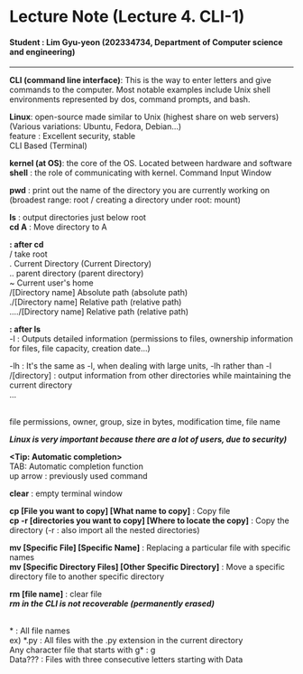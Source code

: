 # Lecture Note (Lecture 4. CLI-1)   
 
#### Student  \: Lim Gyu-yeon (202334734, Department of Computer science and engineering) 
   
------ 
   
**CLI (command line interface)**: This is the way to enter letters and give commands to the computer. Most notable examples include Unix shell environments represented by dos, command prompts, and bash.
   
**Linux**: open-source made similar to Unix (highest share on web servers)   
(Various variations: Ubuntu, Fedora, Debian...)    
feature : Excellent security, stable    
CLI Based (Terminal)    
    
**kernel (at OS)**: the core of the OS. Located between hardware and software    
**shell** : the role of communicating with kernel. Command Input Window    
    
**pwd** : print out the name of the directory you are currently working on     
(broadest range: root / creating a directory under root: mount)    
    
**ls** : output directories just below root    
**cd A** : Move directory to A    
    
**<arguments> : after cd**    
/ take root    
. Current Directory (Current Directory)     
.. parent directory (parent directory)    
~ Current user's home    
/[Directory name] Absolute path (absolute path)    
./[Directory name] Relative path (relative path)    
..../[Directory name] Relative path (relative path)    
    
**<options> : after ls**    
-l : Outputs detailed information (permissions to files, ownership information for files, file capacity, creation date...) 
   
-lh : It's the same as -l, when dealing with large units, -lh rather than -l    
/[directory] : output information from other directories while maintaining the current directory    
...    
    
**<Long format>**    
file permissions, owner, group, size in bytes, modification time, file name    
    
***Linux is very important because there are a lot of users, due to security)***    
    
**<Tip: Automatic completion>**    
TAB: Automatic completion function    
up arrow : previously used command    
    
**clear** :  empty terminal window    
    
**cp [File you want to copy] [What name to copy]** : Copy file     
**cp -r [directories you want to copy] [Where to locate the copy]** : Copy the directory (-r : also import all the nested directories)    
    
**mv [Specific File] [Specific Name]** : Replacing a particular file with specific names     
**mv [Specific Directory Files] [Other Specific Directory]** : Move a specific directory file to another specific directory    
    
**rm [file name]** : clear file    
***rm in the CLI is not recoverable (permanently erased)***    
    
**<Wild Card>**    
 \* : All file names    
ex) \*.py : All files with the .py extension in the current directory    
Any character file that starts with g* : g    
Data??? : Files with three consecutive letters starting with Data    
